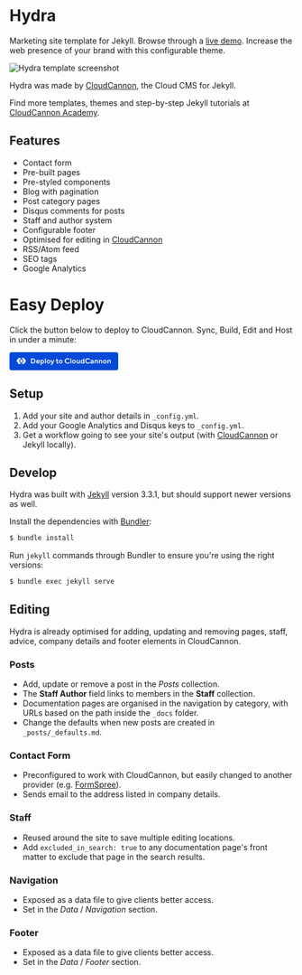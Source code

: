# Hydra

Marketing site template for Jekyll. Browse through a [live demo](https://proud-alligator.cloudvent.net/).
Increase the web presence of your brand with this configurable theme.

![Hydra template screenshot](images/_screenshot.png)

Hydra was made by [CloudCannon](http://cloudcannon.com/), the Cloud CMS for Jekyll.

Find more templates, themes and step-by-step Jekyll tutorials at [CloudCannon Academy](https://learn.cloudcannon.com/).

## Features

* Contact form
* Pre-built pages
* Pre-styled components
* Blog with pagination
* Post category pages
* Disqus comments for posts
* Staff and author system
* Configurable footer
* Optimised for editing in [CloudCannon](http://cloudcannon.com/)
* RSS/Atom feed
* SEO tags
* Google Analytics

# Easy Deploy
Click the button below to deploy to CloudCannon. Sync, Build, Edit and Host in under a minute:

<a href="https://dev-app.cloudcannon.com/setup?repository=https://github.com/CloudCannon/hydra-jekyll-template" title="Deploy to CloudCannon">
  <svg width="193" height="32" viewBox="0 0 193 32" fill="none" xmlns="http://www.w3.org/2000/svg">
<rect width="193" height="32" rx="4" fill="#034AD8"/>
<path fill-rule="evenodd" clip-rule="evenodd" d="M22.7331 19.0338C22.657 19.0774 22.5749 19.121 22.4928 19.1595C21.8815 19.4431 21.5976 19.6294 21.5976 20.0222C21.5976 20.443 21.9416 20.7871 22.3621 20.7871C22.6895 20.7871 22.9624 20.5797 23.0716 20.2901C23.2741 20.4977 23.5161 20.6626 23.7834 20.7752C24.0506 20.8877 24.3377 20.9456 24.6276 20.9454C24.9143 20.9454 25.1982 20.8889 25.4631 20.7791C25.728 20.6693 25.9687 20.5084 26.1714 20.3055C26.3741 20.1027 26.5349 19.8618 26.6446 19.5968C26.7543 19.3317 26.8107 19.0477 26.8106 18.7608C26.8106 18.6461 26.7946 18.5314 26.7781 18.4167C27.8975 18.089 28.7597 17.1553 28.9564 15.9861C28.9835 15.8168 29 15.6475 29 15.4727C29 15.2979 28.9835 15.1286 28.9564 14.9592C28.7542 13.7961 27.8975 12.8564 26.7781 12.5287L26.7802 12.5143C26.7958 12.4051 26.8111 12.2997 26.8111 12.1846C26.8111 11.8977 26.7547 11.6136 26.645 11.3485C26.5353 11.0834 26.3744 10.8426 26.1717 10.6397C25.9689 10.4369 25.7282 10.2759 25.4632 10.1662C25.1983 10.0564 24.9144 9.99994 24.6276 10C24.0214 10 23.4701 10.2514 23.0716 10.6553C23.0181 10.5099 22.9215 10.3843 22.7947 10.2955C22.6678 10.2067 22.5169 10.1588 22.3621 10.1583C21.9416 10.1583 21.5976 10.5024 21.5976 10.9232C21.5976 11.349 21.8815 11.5348 22.4928 11.8189C22.553 11.8475 22.6122 11.878 22.6705 11.9103L22.7331 11.9442C22.7822 11.9717 22.8313 11.9992 22.8753 12.0263C22.9133 12.0483 22.9459 12.0699 22.9789 12.0919C22.9893 12.0975 22.9992 12.1038 23.0085 12.1109C23.0182 12.1181 23.0283 12.1245 23.039 12.13C23.2243 12.2502 23.3935 12.3924 23.5577 12.5397C23.5628 12.5426 23.5673 12.5463 23.5712 12.5507C23.5754 12.555 23.5797 12.5592 23.5847 12.5617C23.6503 12.6269 23.7159 12.693 23.776 12.7581L23.8005 12.7857C23.8085 12.795 23.8166 12.8047 23.825 12.8128C23.8508 12.8447 23.8771 12.8763 23.9037 12.9076C23.9448 12.9558 23.985 13.0037 24.0214 13.0532C24.5508 13.755 24.8382 14.6099 24.8404 15.4892C24.8408 16.3689 24.5531 17.2246 24.0214 17.9252C23.9535 18.019 23.8798 18.1084 23.8005 18.1928C23.792 18.2021 23.784 18.2118 23.776 18.2198C23.7307 18.2732 23.6829 18.3202 23.6342 18.368L23.5847 18.4167C23.5797 18.4196 23.5751 18.4233 23.5712 18.4277C23.567 18.4319 23.5627 18.4357 23.5577 18.4387C23.3959 18.5886 23.2224 18.7255 23.039 18.848C23.028 18.8535 23.0183 18.8607 23.009 18.867C22.9995 18.8743 22.9894 18.8808 22.9789 18.8865L22.9269 18.9191L22.8753 18.9517L22.8042 18.9928C22.7809 19.0063 22.7577 19.0203 22.7331 19.0338V19.0338ZM15.1454 12.5507C14.026 12.8784 13.1638 13.8121 12.967 14.9813C12.9092 15.3321 12.9092 15.69 12.967 16.0408C13.1693 17.2039 14.026 18.1436 15.1454 18.4713L15.1433 18.4857C15.1276 18.5949 15.1124 18.7003 15.1124 18.8154C15.1124 19.1023 15.1688 19.3865 15.2785 19.6516C15.3883 19.9167 15.5491 20.1575 15.752 20.3604C15.9548 20.5633 16.1955 20.7242 16.4605 20.8339C16.7255 20.9437 17.0095 21.0001 17.2963 21C17.5861 20.9996 17.8729 20.9415 18.14 20.8289C18.4071 20.7164 18.6491 20.5518 18.8519 20.3447C18.9053 20.4901 19.002 20.6157 19.1288 20.7045C19.2556 20.7933 19.4066 20.8412 19.5614 20.8417C19.7639 20.8411 19.958 20.7604 20.1012 20.6172C20.2444 20.474 20.3252 20.2798 20.3259 20.0772C20.3259 19.651 20.042 19.4652 19.4307 19.1811C19.3702 19.1532 19.3122 19.1219 19.253 19.0897L19.1904 19.0558C19.1413 19.0283 19.0922 19.0008 19.0482 18.9737C19.0101 18.9517 18.9775 18.9301 18.9445 18.9081C18.9342 18.9025 18.9243 18.8962 18.9149 18.8891C18.9053 18.8819 18.8951 18.8755 18.8845 18.87C18.701 18.7474 18.5276 18.6104 18.3658 18.4603C18.3607 18.4574 18.3561 18.4537 18.3523 18.4493C18.348 18.445 18.3438 18.4412 18.3387 18.4387C18.2731 18.3731 18.2076 18.3075 18.1475 18.2419L18.123 18.2148C18.1149 18.205 18.1069 18.1953 18.0984 18.1872C18.073 18.1551 18.046 18.1238 18.0197 18.0924C17.9787 18.0442 17.9385 17.9968 17.9021 17.9468C17.3944 17.2696 17.0831 16.423 17.0831 15.5108C17.0828 14.6312 17.3705 13.7757 17.9021 13.0752C17.9699 12.9812 18.0437 12.8917 18.123 12.8072C18.1314 12.7979 18.1395 12.7882 18.1475 12.7802C18.207 12.7106 18.2709 12.6448 18.3387 12.5833C18.3438 12.5804 18.3484 12.5767 18.3523 12.5723C18.3562 12.5681 18.3607 12.5645 18.3658 12.5617C18.529 12.4133 18.7023 12.2764 18.8845 12.152C18.895 12.1465 18.905 12.1401 18.9145 12.133C18.9242 12.1262 18.9336 12.1194 18.9445 12.1139C18.961 12.1029 18.9784 12.0919 18.9966 12.0809C19.014 12.0703 19.0312 12.0595 19.0482 12.0483L19.1193 12.0072C19.2199 11.9462 19.3237 11.8905 19.4302 11.8405C20.0365 11.5514 20.3259 11.3655 20.3259 10.9448C20.3259 10.5245 19.9819 10.1803 19.5614 10.1803C19.2339 10.1803 18.961 10.3877 18.8519 10.6773C18.6493 10.4697 18.4073 10.3048 18.1401 10.1923C17.8728 10.0797 17.5858 10.0218 17.2959 10.022C17.0091 10.022 16.7252 10.0785 16.4604 10.1883C16.1955 10.2981 15.9548 10.459 15.7521 10.6619C15.5494 10.8648 15.3886 11.1056 15.2789 11.3706C15.1692 11.6357 15.1128 11.9197 15.1128 12.2066C15.1128 12.3209 15.1289 12.436 15.1454 12.5507V12.5507Z" fill="white"/>
<path d="M18.579 15.4943C18.5789 15.1815 18.6403 14.8718 18.7599 14.5828C18.8794 14.2938 19.0548 14.0313 19.2758 13.8101C19.4969 13.589 19.7593 13.4136 20.0482 13.2941C20.337 13.1745 20.6466 13.1131 20.9592 13.1133C21.2718 13.1131 21.5814 13.1746 21.8702 13.2942C22.159 13.4138 22.4214 13.5893 22.6425 13.8104C22.8635 14.0316 23.0387 14.2942 23.1583 14.5832C23.2778 14.8722 23.3392 15.1819 23.3389 15.4947C23.3391 15.8074 23.2777 16.1171 23.1581 16.4061C23.0386 16.695 22.8633 16.9576 22.6423 17.1787C22.4213 17.3998 22.1589 17.5752 21.8701 17.6948C21.5813 17.8144 21.2718 17.8759 20.9592 17.8757C20.6466 17.8759 20.337 17.8145 20.0482 17.6949C19.7593 17.5753 19.4969 17.4 19.2758 17.1788C19.0548 16.9577 18.8794 16.6951 18.7599 16.4062C18.6403 16.1172 18.5789 15.8075 18.579 15.4947V15.4943Z" fill="white"/>
<path d="M38.235 20H41.42C44.15 20 46.165 17.985 46.165 15.45C46.165 12.915 44.15 10.9 41.42 10.9H38.235V20ZM39.86 18.505V12.395H41.42C43.175 12.395 44.475 13.695 44.475 15.45C44.475 17.205 43.175 18.505 41.42 18.505H39.86ZM50.6485 20.13C52.4685 20.13 53.3135 19.025 53.3135 19.025L52.4685 17.972C52.4685 17.972 51.8185 18.765 50.7135 18.765C49.6735 18.765 49.0495 18.115 48.8935 17.4H53.6385C53.6385 17.4 53.7035 17.075 53.7035 16.685C53.7035 14.93 52.4035 13.5 50.5835 13.5C48.7635 13.5 47.2685 14.995 47.2685 16.815C47.2685 18.635 48.7635 20.13 50.6485 20.13ZM48.8935 16.165C49.0885 15.45 49.6085 14.93 50.5185 14.93C51.3635 14.93 51.8835 15.45 52.0785 16.165H48.8935ZM55.0741 22.73H56.5691V19.09H56.6341C56.6341 19.09 57.2191 20.13 58.7141 20.13C60.2091 20.13 61.5741 18.765 61.5741 16.815C61.5741 14.865 60.2091 13.5 58.7141 13.5C57.2191 13.5 56.6341 14.54 56.6341 14.54H56.5691V13.63H55.0741V22.73ZM58.3241 18.635C57.3491 18.635 56.5691 17.855 56.5691 16.815C56.5691 15.775 57.3491 14.995 58.3241 14.995C59.2991 14.995 60.0791 15.775 60.0791 16.815C60.0791 17.855 59.2991 18.635 58.3241 18.635ZM63.0102 20H64.5052V10.9H63.0102V20ZM69.2456 20.13C71.0656 20.13 72.5606 18.635 72.5606 16.815C72.5606 14.995 71.0656 13.5 69.2456 13.5C67.4256 13.5 65.9306 14.995 65.9306 16.815C65.9306 18.635 67.4256 20.13 69.2456 20.13ZM69.2456 18.7C68.2056 18.7 67.4256 17.92 67.4256 16.815C67.4256 15.71 68.2056 14.93 69.2456 14.93C70.2856 14.93 71.0656 15.71 71.0656 16.815C71.0656 17.92 70.2856 18.7 69.2456 18.7ZM74.5766 22.73C75.6816 22.73 76.3836 21.95 76.9166 20.585L79.6466 13.63H78.0216L76.3966 18.05H76.3316L74.6416 13.63H73.0166L75.5516 20L75.3566 20.455C75.1356 20.962 74.8366 21.3 74.2516 21.3C73.7966 21.3 73.4716 21.105 73.4716 21.105V22.535C73.4716 22.535 73.9656 22.73 74.5766 22.73ZM85.6291 20.13C86.2791 20.13 86.7341 19.935 86.7341 19.935V18.518C86.7341 18.518 86.3441 18.7 85.9541 18.7C85.4341 18.7 85.1091 18.375 85.1091 17.725V15.19H86.5391V13.76H85.1091V11.745H83.7441V13.045C83.7441 13.565 83.5491 13.76 83.0941 13.76H82.4441V15.19H83.6141V17.92C83.6141 19.35 84.3941 20.13 85.6291 20.13ZM90.9673 20.13C92.7873 20.13 94.2823 18.635 94.2823 16.815C94.2823 14.995 92.7873 13.5 90.9673 13.5C89.1473 13.5 87.6523 14.995 87.6523 16.815C87.6523 18.635 89.1473 20.13 90.9673 20.13ZM90.9673 18.7C89.9273 18.7 89.1473 17.92 89.1473 16.815C89.1473 15.71 89.9273 14.93 90.9673 14.93C92.0073 14.93 92.7873 15.71 92.7873 16.815C92.7873 17.92 92.0073 18.7 90.9673 18.7ZM102.993 20.195C105.528 20.195 106.828 18.375 106.828 18.375L105.723 17.27C105.723 17.27 104.813 18.635 102.993 18.635C101.238 18.635 99.8078 17.205 99.8078 15.45C99.8078 13.695 101.238 12.265 102.993 12.265C104.748 12.265 105.658 13.565 105.658 13.565L106.763 12.525C106.763 12.525 105.528 10.705 102.993 10.705C100.263 10.705 98.1178 12.85 98.1178 15.45C98.1178 18.05 100.263 20.195 102.993 20.195ZM108.129 20H109.624V10.9H108.129V20ZM114.365 20.13C116.185 20.13 117.68 18.635 117.68 16.815C117.68 14.995 116.185 13.5 114.365 13.5C112.545 13.5 111.05 14.995 111.05 16.815C111.05 18.635 112.545 20.13 114.365 20.13ZM114.365 18.7C113.325 18.7 112.545 17.92 112.545 16.815C112.545 15.71 113.325 14.93 114.365 14.93C115.405 14.93 116.185 15.71 116.185 16.815C116.185 17.92 115.405 18.7 114.365 18.7ZM121.451 20.13C122.686 20.13 123.336 19.09 123.336 19.09H123.401V20H124.896V13.63H123.401V17.01C123.401 17.985 122.751 18.635 121.841 18.635C121.061 18.635 120.541 18.115 120.541 17.192V13.63H119.046V17.4C119.046 19.09 120.086 20.13 121.451 20.13ZM129.119 20.13C130.614 20.13 131.199 19.09 131.199 19.09H131.264V20H132.759V10.9H131.264V14.54H131.199C131.199 14.54 130.614 13.5 129.119 13.5C127.624 13.5 126.259 14.865 126.259 16.815C126.259 18.765 127.624 20.13 129.119 20.13ZM129.509 18.635C128.534 18.635 127.754 17.855 127.754 16.815C127.754 15.775 128.534 14.995 129.509 14.995C130.484 14.995 131.264 15.775 131.264 16.815C131.264 17.855 130.484 18.635 129.509 18.635ZM139.263 20.195C141.798 20.195 143.098 18.375 143.098 18.375L141.993 17.27C141.993 17.27 141.083 18.635 139.263 18.635C137.508 18.635 136.078 17.205 136.078 15.45C136.078 13.695 137.508 12.265 139.263 12.265C141.018 12.265 141.928 13.565 141.928 13.565L143.033 12.525C143.033 12.525 141.798 10.705 139.263 10.705C136.533 10.705 134.388 12.85 134.388 15.45C134.388 18.05 136.533 20.195 139.263 20.195ZM145.833 20.13C147.133 20.13 147.718 19.155 147.718 19.155H147.783V20H149.278V16.035C149.278 14.644 148.173 13.5 146.613 13.5C144.988 13.5 144.078 14.8 144.078 14.8L144.988 15.71C144.988 15.71 145.599 14.93 146.548 14.93C147.263 14.93 147.783 15.45 147.783 15.905L145.638 16.295C144.533 16.49 143.753 17.27 143.753 18.31C143.753 19.285 144.598 20.13 145.833 20.13ZM146.223 18.895C145.638 18.895 145.248 18.505 145.248 18.115C145.248 17.725 145.508 17.478 146.288 17.335L147.783 17.075V17.27C147.783 18.18 147.068 18.895 146.223 18.895ZM151.101 20H152.596V16.62C152.596 15.645 153.246 14.995 154.156 14.995C154.936 14.995 155.456 15.515 155.456 16.438V20H156.951V16.23C156.951 14.54 155.911 13.5 154.546 13.5C153.311 13.5 152.661 14.54 152.661 14.54H152.596V13.63H151.101V20ZM158.769 20H160.264V16.62C160.264 15.645 160.914 14.995 161.824 14.995C162.604 14.995 163.124 15.515 163.124 16.438V20H164.619V16.23C164.619 14.54 163.579 13.5 162.214 13.5C160.979 13.5 160.329 14.54 160.329 14.54H160.264V13.63H158.769V20ZM169.297 20.13C171.117 20.13 172.612 18.635 172.612 16.815C172.612 14.995 171.117 13.5 169.297 13.5C167.477 13.5 165.982 14.995 165.982 16.815C165.982 18.635 167.477 20.13 169.297 20.13ZM169.297 18.7C168.257 18.7 167.477 17.92 167.477 16.815C167.477 15.71 168.257 14.93 169.297 14.93C170.337 14.93 171.117 15.71 171.117 16.815C171.117 17.92 170.337 18.7 169.297 18.7ZM173.978 20H175.473V16.62C175.473 15.645 176.123 14.995 177.033 14.995C177.813 14.995 178.333 15.515 178.333 16.438V20H179.828V16.23C179.828 14.54 178.788 13.5 177.423 13.5C176.188 13.5 175.538 14.54 175.538 14.54H175.473V13.63H173.978V20Z" fill="white"/>
</svg>
</a>


## Setup

1. Add your site and author details in `_config.yml`.
2. Add your Google Analytics and Disqus keys to `_config.yml`.
3. Get a workflow going to see your site's output (with [CloudCannon](https://app.cloudcannon.com/) or Jekyll locally).

## Develop

Hydra was built with [Jekyll](http://jekyllrb.com/) version 3.3.1, but should support newer versions as well.

Install the dependencies with [Bundler](http://bundler.io/):

~~~bash
$ bundle install
~~~

Run `jekyll` commands through Bundler to ensure you're using the right versions:

~~~bash
$ bundle exec jekyll serve
~~~

## Editing

Hydra is already optimised for adding, updating and removing pages, staff, advice, company details and footer elements in CloudCannon.

### Posts

* Add, update or remove a post in the *Posts* collection.
* The **Staff Author** field links to members in the **Staff** collection.
* Documentation pages are organised in the navigation by category, with URLs based on the path inside the `_docs` folder.
* Change the defaults when new posts are created in `_posts/_defaults.md`.

### Contact Form

* Preconfigured to work with CloudCannon, but easily changed to another provider (e.g. [FormSpree](https://formspree.io/)).
* Sends email to the address listed in company details.

### Staff

* Reused around the site to save multiple editing locations.
* Add `excluded_in_search: true` to any documentation page's front matter to exclude that page in the search results.

### Navigation

* Exposed as a data file to give clients better access.
* Set in the *Data* / *Navigation* section.

### Footer

* Exposed as a data file to give clients better access.
* Set in the *Data* / *Footer* section.

